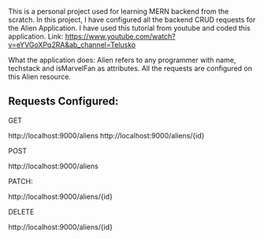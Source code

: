 This is a personal project used for learning MERN backend from the scratch.
In this project, I have configured all the backend CRUD requests for the Alien Application.
I have used this tutorial from youtube and coded this application.
Link: https://www.youtube.com/watch?v=eYVGoXPq2RA&ab_channel=Telusko

What the application does:
Alien refers to any programmer with name, techstack and isMarvelFan as attributes.
All the requests are configured on this Alien resource.

## Requests Configured:

GET

http://localhost:9000/aliens
http://localhost:9000/aliens/{id}

POST

http://localhost:9000/aliens

PATCH:

http://localhost:9000/aliens/{id}

DELETE

http://localhost:9000/aliens/{id}
